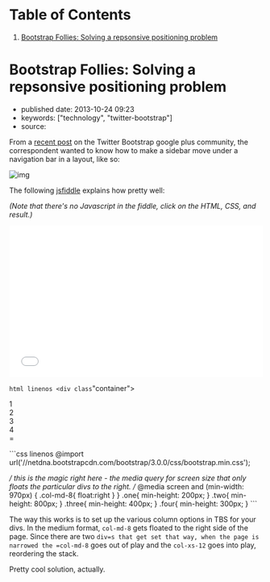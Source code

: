 
# Table of Contents

1.  [Bootstrap Follies: Solving a repsonsive positioning problem](#bootstrap-follies-solving-a-repsonsive-positioning-problem)


<a id="bootstrap-follies-solving-a-repsonsive-positioning-problem"></a>

# Bootstrap Follies: Solving a repsonsive positioning problem

-   published date: 2013-10-24 09:23
-   keywords: ["technology", "twitter-bootstrap"]
-   source:

From a [recent post](https://plus.google.com/106228045683754487176/posts/iJXoDjPHKbn) on the Twitter Bootstrap google plus community, the correspondent wanted to know how to make a sidebar move under a navigation bar in a layout, like so:

![img](/images/layout-saine-jeune.jpg)

The following [jsfiddle](http://jsfiddle.net/Eqcjg/2/) explains how pretty well:

*(Note that there's no Javascript in the fiddle, click on the HTML, CSS, and result.)*

<div class="HTML">
<iframe width="100%" height="300" src="<http://jsfiddle.net/Eqcjg/2/embedded/>" allowfullscreen="allowfullscreen" frameborder="0">

</div>

<div class="HTML">
</iframe>

</div>

`html linenos <div class`"container">   <div class="row">     <div class="col-xs-12 col-md-8">       <div class="well one">1</div>     </div>     <div class="col-xs-12 col-md-4">       <div class="well two">2</div>     </div>     <div class="col-xs-12 col-md-8">       <div class="well three">3</div>       <div class="well four">4</div>          </div>   </div> </div>=

\`\`\`css linenos @import url('//netdna.bootstrapcdn.com/bootstrap/3.0.0/css/bootstrap.min.css');

*/ this is the magic right here - the media query for screen size that only floats the particular divs to the right. /* @media screen and (min-width: 970px) { .col-md-8{ float:right } } .one{ min-height: 200px; } .two{ min-height: 800px; } .three{ min-height: 400px; } .four{ min-height: 300px; } \`\`\`

The way this works is to set up the various column options in TBS for your divs. In the medium format, `col-md-8` gets floated to the right side of the page. Since there are two `div=s that get set that way, when the page is narrowed the =col-md-8` goes out of play and the `col-xs-12` goes into play, reordering the stack.

Pretty cool solution, actually.

